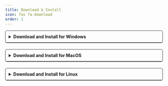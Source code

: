 ```yaml
---
title: Download & Install
icon: fas fa-download
order: 1
---
```


<style>
  /* Style for collapsible sections */
  details {
    margin-bottom: 20px;
    border: 1px solid #313131;
    border-radius: 5px;
  }

  summary {
    padding: 10px;
    font-weight: bold;
    cursor: pointer;
    
    border-bottom: 1px solid #313131;
    border-radius: 5px 5px 0 0;
  }

  .collapsible-content {
    padding: 10px;
    
    
    border-top: none;
    border-radius: 0 0 5px 5px;
    margin-left: 20px; /* Adjust indentation */
  }
</style>

<!-- First Collapsible Section: Docker Desktop -->
<details>
  <summary>Download and Install for Windows</summary>
  
  <div class="collapsible-content">
    <p> 1. Download Docker Desktop <a href="https://docs.docker.com/desktop/install/windows-install/" target="_blank">Here</a></p>
    <p> 2. Launch Docker Desktop </p>
    <p> 3. Download EZ-FRCNN <a href="https://github.com/JacobWheelock/FRCNN2/archive/refs/heads/main.zip">here</a> </p>
    <p> 4. Extract the contents of the ZIP file downloaded in the last step to a folder of your choice </p>
    <p> 5. Double click "ez-frcnn.bat" - This will download the required environment and launch EZ-FRCNN </p>
  </div>

</details>

<details>
  <summary>Download and Install for MacOS</summary>
  
  <div class="collapsible-content">
    <p> 1. Download Docker Desktop <a href="https://docs.docker.com/desktop/install/mac-install/" target="_blank">Here</a></p>
    <p> 2. Launch Docker Desktop </p>
    <p> 3. Download EZ-FRCNN <a href="https://github.com/JacobWheelock/FRCNN2/archive/refs/heads/main.zip">here</a> </p>
    <p> 4. Extract the contents of the ZIP file downloaded in the last step to a folder of your choice </p>
   
  </div>

</details>

<details>
  <summary>Download and Install for Linux</summary>
  
  <div class="collapsible-content">
    <p> 1. Download Docker Desktop <a href="https://docs.docker.com/desktop/install/linux-install/" target="_blank">Here</a></p>
    <p> 2. Launch Docker Desktop </p>
    <p> 3. Download EZ-FRCNN <a href="https://github.com/JacobWheelock/FRCNN2/archive/refs/heads/main.zip">here</a> </p>
    <p> 4. Extract the contents of the ZIP file downloaded in the last step to a folder of your choice </p>
  </div>

</details>
